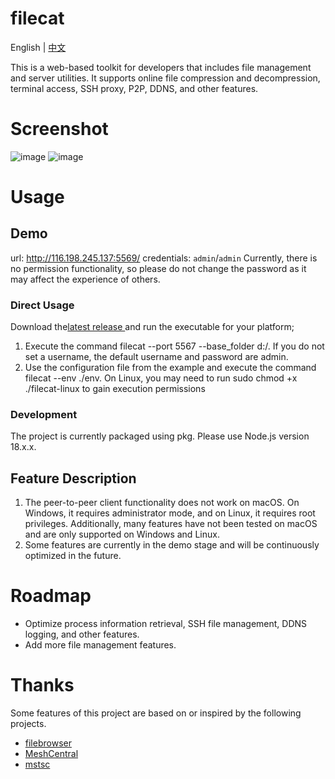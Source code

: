 # filecat
English | [中文](./doc/ZH_README.md)

This is a web-based toolkit for developers that includes file management and server utilities. It supports online file compression and decompression, terminal access, SSH proxy, P2P, DDNS, and other features.
# Screenshot
![image](https://github.com/user-attachments/assets/37ffe3bf-19b9-4da0-9eaf-deb3d0a4d034)
![image](https://github.com/user-attachments/assets/12df7c32-7bde-4c5c-80e4-eedb57c18de9)

# Usage
## Demo
url: http://116.198.245.137:5569/
credentials: `admin`/`admin` Currently, there is no permission functionality, so please do not change the password as it may affect the experience of others.
### Direct Usage
Download the[latest release ](https://github.com/xiaobaidadada/filecat/releases)
and run the executable for your platform;
1. Execute the command filecat --port 5567 --base_folder d:/. If you do not set a username, the default username and password are admin.
2. Use the configuration file from the example and execute the command filecat --env ./env. On Linux, you may need to run sudo chmod +x ./filecat-linux to gain execution permissions
### Development
The project is currently packaged using pkg. Please use Node.js version 18.x.x.

## Feature Description
1. The peer-to-peer client functionality does not work on macOS. On Windows, it requires administrator mode, and on Linux, it requires root privileges. Additionally, many features have not been tested on macOS and are only supported on Windows and Linux.
2. Some features are currently in the demo stage and will be continuously optimized in the future.
# Roadmap
- Optimize process information retrieval, SSH file management, DDNS logging, and other features.
- Add more file management features.

# Thanks
Some features of this project are based on or inspired by the following projects.
- [filebrowser](https://github.com/filebrowser/filebrowser)
- [MeshCentral](https://github.com/Ylianst/MeshCentral)
- [mstsc](https://github.com/citronneur/mstsc.js)
